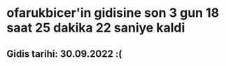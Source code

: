 # ofarukbicer'in gidisine son 3 gun 18 saat 25 dakika 22 saniye kaldi

## Gidis tarihi: 30.09.2022 :(